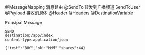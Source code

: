 @MessageMapping 消息路由
@SendTo         转发到广播频道
SendToUser
@Payload        接收消息体
@Header
@Headers
@DestinationVariable


Principal
Message


```shell
SEND
destination:/app/index
content-type:application/json

{"test":"BUY","ok":"MMM","shares":44} 
```
